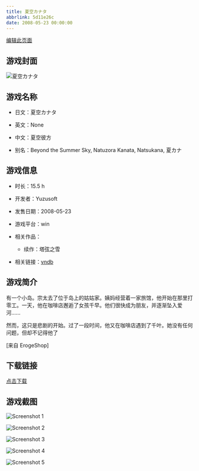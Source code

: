 ```yaml
---
title: 夏空カナタ
abbrlink: 5d11e26c
date: 2008-05-23 00:00:00
---
```

[编辑此页面](https://github.com/ACG-3/ADV3-source/blob/main/source/_posts/games/%E5%A4%8F%E7%A9%BA%E3%82%AB%E3%83%8A%E3%82%BF.md)

## 游戏封面

![夏空カナタ](https%3A//pan.timero.xyz/onedrive/img_lib_001/%E5%A4%8F%E7%A9%BA%E3%82%AB%E3%83%8A%E3%82%BF_cover.avif)


## 游戏名称

- 日文：夏空カナタ
- 英文：None
- 中文：夏空彼方

- 别名：Beyond the Summer Sky, Natuzora Kanata, Natsukana, 夏カナ


## 游戏信息

- 时长：15.5 h
- 开发者：Yuzusoft
- 发售日期：2008-05-23
- 游戏平台：win
- 相关作品：
   - 续作：塔弦之雪

- 相关链接：[vndb](https://vndb.org/v701)


## 游戏简介

有一个小岛。宗太去了位于岛上的姑姑家。姨妈经营着一家旅馆，他开始在那里打零工。一天，他在咖啡店邂逅了女孩千早。他们很快成为朋友，并逐渐坠入爱河......

然而，这只是悲剧的开始。过了一段时间，他又在咖啡店遇到了千叶。她没有任何问题，但却不记得他了

[来自 ErogeShop]


## 下载链接

[点击下载](https://pan.timero.xyz/onedrive/adv_lib_001/%E5%A4%8F%E7%A9%BA%E3%82%AB%E3%83%8A%E3%82%BF)


## 游戏截图


![Screenshot 1](https%3A//pan.timero.xyz/onedrive/img_lib_001/%E5%A4%8F%E7%A9%BA%E3%82%AB%E3%83%8A%E3%82%BF_Screenshot_1.avif)

![Screenshot 2](https%3A//pan.timero.xyz/onedrive/img_lib_001/%E5%A4%8F%E7%A9%BA%E3%82%AB%E3%83%8A%E3%82%BF_Screenshot_2.avif)

![Screenshot 3](https%3A//pan.timero.xyz/onedrive/img_lib_001/%E5%A4%8F%E7%A9%BA%E3%82%AB%E3%83%8A%E3%82%BF_Screenshot_3.avif)

![Screenshot 4](https%3A//pan.timero.xyz/onedrive/img_lib_001/%E5%A4%8F%E7%A9%BA%E3%82%AB%E3%83%8A%E3%82%BF_Screenshot_4.avif)

![Screenshot 5](https%3A//pan.timero.xyz/onedrive/img_lib_001/%E5%A4%8F%E7%A9%BA%E3%82%AB%E3%83%8A%E3%82%BF_Screenshot_5.avif)

